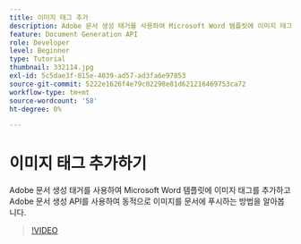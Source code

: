 ```yaml
---
title: 이미지 태그 추가
description: Adobe 문서 생성 태거를 사용하여 Microsoft Word 템플릿에 이미지 태그를 추가하고 Adobe 문서 생성 API를 사용하여 동적으로 이미지를 문서에 푸시하는 방법을 알아봅니다
feature: Document Generation API
role: Developer
level: Beginner
type: Tutorial
thumbnail: 332114.jpg
exl-id: 5c5dae3f-815e-4039-ad57-ad3fa6e97853
source-git-commit: 5222e1626f4e79c02298e81d621216469753ca72
workflow-type: tm+mt
source-wordcount: '58'
ht-degree: 0%

---
```


# 이미지 태그 추가하기

Adobe 문서 생성 태거를 사용하여 Microsoft Word 템플릿에 이미지 태그를 추가하고 Adobe 문서 생성 API를 사용하여 동적으로 이미지를 문서에 푸시하는 방법을 알아봅니다.

>[!VIDEO](https://video.tv.adobe.com/v/332114?hidetitle=true)
